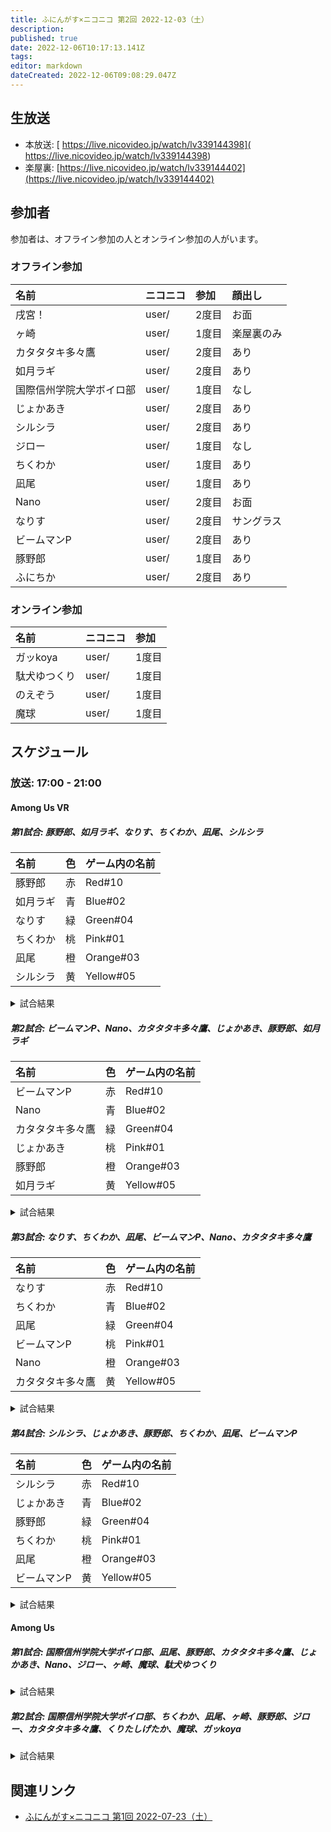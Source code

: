 ```yaml
---
title: ふにんがす×ニコニコ 第2回 2022-12-03（土）
description: 
published: true
date: 2022-12-06T10:17:13.141Z
tags: 
editor: markdown
dateCreated: 2022-12-06T09:08:29.047Z
---
```


## 生放送

- 本放送: [ https://live.nicovideo.jp/watch/lv339144398]( https://live.nicovideo.jp/watch/lv339144398)
- 楽屋裏: [https://live.nicovideo.jp/watch/lv339144402](https://live.nicovideo.jp/watch/lv339144402)

## 参加者

参加者は、オフライン参加の人とオンライン参加の人がいます。

### オフライン参加

|名前|ニコニコ|参加|顔出し|
|:--|:--|:--|:--|
|戌宮！|user/|2度目|お面|
|ヶ崎|user/|1度目|楽屋裏のみ|
|カタタタキ多々鷹|user/|2度目|あり|
|如月ラギ|user/|2度目|あり|
|国際信州学院大学ボイロ部|user/|1度目|なし|
|じょかあき|user/|2度目|あり|
|シルシラ|user/|2度目|あり|
|ジロー|user/|1度目|なし|
|ちくわか|user/|1度目|あり|
|凪尾|user/|1度目|あり|
|Nano|user/|2度目|お面|
|なりす|user/|2度目|サングラス|
|ビームマンP|user/|2度目|あり|
|豚野郎|user/|1度目|あり|
|ふにちか|user/|2度目|あり|

### オンライン参加

|名前|ニコニコ|参加|
|:--|:--|:--|
|ガッkoya|user/|1度目|
|駄犬ゆつくり|user/|1度目|
|のえぞう|user/|1度目|
|魔球|user/|1度目|

## スケジュール

### 放送: 17:00 - 21:00

#### Among Us VR

##### 第1試合: 豚野郎、如月ラギ、なりす、ちくわか、凪尾、シルシラ

|名前|色|ゲーム内の名前|
|:--|:--|:--|
|豚野郎|赤|Red#10|
|如月ラギ|青|Blue#02|
|なりす|緑|Green#04|
|ちくわか|桃|Pink#01|
|凪尾|橙|Orange#03|
|シルシラ|黄|Yellow#05|

<details>
	<summary>試合結果</summary>

  クルー勝利（インポスターが全員排除された）

  |名前|役職|最終結果|
  |:--|:--|:--|
  |豚野郎|クルー|生存|
  |如月ラギ|クルー|生存|
  |なりす|インポスター|追放|
  |ちくわか|クルー|キル|
  |凪尾|クルー|キル|
  |シルシラ|クルー|生存|

</details>

##### 第2試合: ビームマンP、Nano、カタタタキ多々鷹、じょかあき、豚野郎、如月ラギ

|名前|色|ゲーム内の名前|
|:--|:--|:--|
|ビームマンP|赤|Red#10|
|Nano|青|Blue#02|
|カタタタキ多々鷹|緑|Green#04|
|じょかあき|桃|Pink#01|
|豚野郎|橙|Orange#03|
|如月ラギ|黄|Yellow#05|

<details>
	<summary>試合結果</summary>

  クルー勝利（インポスターが全員排除された）

  |名前|役職|最終結果|
  |:--|:--|:--|
  |ビームマンP|クルー|生存|
  |Nano|クルー|生存|
  |カタタタキ多々鷹|インポスター|追放|
  |じょかあき|クルー|キル|
  |豚野郎|クルー|生存|
  |如月ラギ|クルー|生存|

</details>

##### 第3試合: なりす、ちくわか、凪尾、ビームマンP、Nano、カタタタキ多々鷹

|名前|色|ゲーム内の名前|
|:--|:--|:--|
|なりす|赤|Red#10|
|ちくわか|青|Blue#02|
|凪尾|緑|Green#04|
|ビームマンP|桃|Pink#01|
|Nano|橙|Orange#03|
|カタタタキ多々鷹|黄|Yellow#05|

<details>
	<summary>試合結果</summary>

  インポスター勝利（十分な数のクルーを排除した！）

  |名前|役職|最終結果|
  |:--|:--|:--|
  |なりす|クルー|キル|
  |ちくわか|クルー|追放|
  |凪尾|クルー|キル|
  |ビームマンP|クルー|キル|
  |Nano|インポスター|生存|
  |カタタタキ多々鷹|クルー|生存|

</details>

##### 第4試合: シルシラ、じょかあき、豚野郎、ちくわか、凪尾、ビームマンP

|名前|色|ゲーム内の名前|
|:--|:--|:--|
|シルシラ|赤|Red#10|
|じょかあき|青|Blue#02|
|豚野郎|緑|Green#04|
|ちくわか|桃|Pink#01|
|凪尾|橙|Orange#03|
|ビームマンP|黄|Yellow#05|

<details>
	<summary>試合結果</summary>

  クルー勝利（インポスターが全員排除された）

  |名前|役職|最終結果|
  |:--|:--|:--|
  |シルシラ|インポスター|追放|
  |じょかあき|クルー|生存|
  |豚野郎|クルー|キル|
  |ちくわか|クルー|生存|
  |凪尾|クルー|キル|
  |ビームマンP|クルー|生存|

</details>


#### Among Us

##### 第1試合: 国際信州学院大学ボイロ部、凪尾、豚野郎、カタタタキ多々鷹、じょかあき、Nano、ジロー、ヶ崎、魔球、駄犬ゆつくり

<details>
	<summary>試合結果</summary>

  ヤンデレ勝利（ヤンデレの恋が成熟、片思いの人と勝利）

  |名前|役職|最終結果|勝利敗北|
  |:--|:--|:--|:--|
  |国際信州学院大学ボイロ部|クルー|殺害|敗北|
  |凪尾|ヤンデレ（想い人：魔球）|生存|勝利|
  |豚野郎|クルー|殺害|敗北|
  |カタタタキ多々鷹|アサシン|追放|敗北|
  |じょかあき|フェイカー|追放|敗北|
  |Nano|サバイバー|殺害|敗北|
  |ジロー|クルー|生存|敗北|
  |ヶ崎|サポーター（サポート：魔球）|生存|敗北|
  |魔球|マーリン|生存|勝利|
  |駄犬ゆつくり|パン屋|殺害|敗北|

</details>

##### 第2試合: 国際信州学院大学ボイロ部、ちくわか、凪尾、ヶ崎、豚野郎、ジロー、カタタタキ多々鷹、くりたしげたか、魔球、ガッkoya

<details>
	<summary>試合結果</summary>

  クルー勝利（インポスター、第3陣営が全滅）

  |名前|役職|最終結果|勝利敗北|
  |:--|:--|:--|:--|
  |国際信州学院大学ボイロ部|アサシン|追放|敗北|
  |ちくわか|フェイカー|追放|敗北|
  |凪尾|クルー|生存|勝利|
  |ヶ崎|ヤンデレ（想い人：ちくわか）|殺害|敗北|
  |豚野郎|クルー|追放|勝利|
  |ジロー|マーリン|生存|勝利|
  |カタタタキ多々鷹|パン屋|殺害|勝利|
  |くりたしげたか|サポーター（サポート：ジロー）|生存|勝利|
  |魔球|クルー|殺害|勝利|
  |ガッkoya|サバイバー|殺害|勝利（タスク 6/9）|

</details>


## 関連リンク

- [ふにんがす×ニコニコ 第1回 2022-07-23（土）](/funingus_niconico_1)
